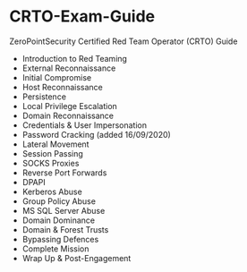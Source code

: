 # CRTO-Exam-Guide
ZeroPointSecurity Certified Red Team Operator (CRTO) Guide


- Introduction to Red Teaming
- External Reconnaissance
- Initial Compromise
- Host Reconnaissance
- Persistence
- Local Privilege Escalation
- Domain Reconnaissance
- Credentials & User Impersonation
- Password Cracking (added 16/09/2020)
- Lateral Movement
- Session Passing
- SOCKS Proxies
- Reverse Port Forwards
- DPAPI
- Kerberos Abuse
- Group Policy Abuse
- MS SQL Server Abuse
- Domain Dominance
- Domain & Forest Trusts
- Bypassing Defences
- Complete Mission
- Wrap Up & Post-Engagement